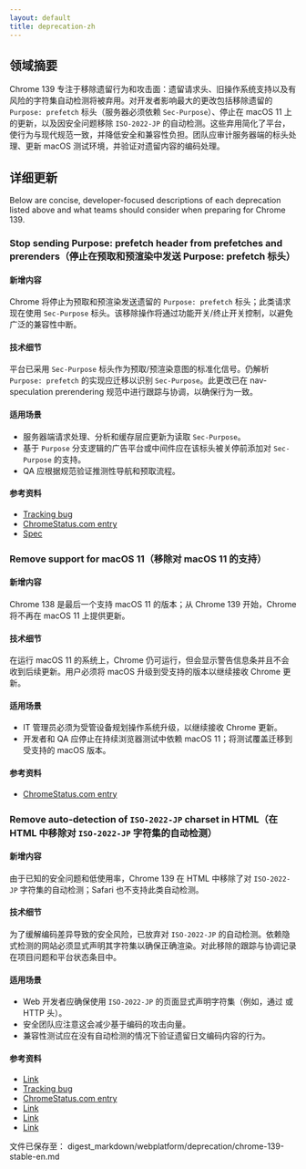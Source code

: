 ```yaml
---
layout: default
title: deprecation-zh
---
```


## 领域摘要

Chrome 139 专注于移除遗留行为和攻击面：遗留请求头、旧操作系统支持以及有风险的字符集自动检测将被弃用。对开发者影响最大的更改包括移除遗留的 `Purpose: prefetch` 标头（服务器必须依赖 `Sec-Purpose`）、停止在 macOS 11 上的更新，以及因安全问题移除 `ISO-2022-JP` 的自动检测。这些弃用简化了平台，使行为与现代规范一致，并降低安全和兼容性负担。团队应审计服务器端的标头处理、更新 macOS 测试环境，并验证对遗留内容的编码处理。

## 详细更新

Below are concise, developer-focused descriptions of each deprecation listed above and what teams should consider when preparing for Chrome 139.

### Stop sending Purpose: prefetch header from prefetches and prerenders（停止在预取和预渲染中发送 Purpose: prefetch 标头）

#### 新增内容
Chrome 将停止为预取和预渲染发送遗留的 `Purpose: prefetch` 标头；此类请求现在使用 `Sec-Purpose` 标头。该移除操作将通过功能开关/终止开关控制，以避免广泛的兼容性中断。

#### 技术细节
平台已采用 `Sec-Purpose` 标头作为预取/预渲染意图的标准化信号。仍解析 `Purpose: prefetch` 的实现应迁移以识别 `Sec-Purpose`。此更改已在 nav-speculation prerendering 规范中进行跟踪与协调，以确保行为一致。

#### 适用场景
- 服务器端请求处理、分析和缓存层应更新为读取 `Sec-Purpose`。
- 基于 `Purpose` 分支逻辑的广告平台或中间件应在该标头被关停前添加对 `Sec-Purpose` 的支持。
- QA 应根据规范验证推测性导航和预取流程。

#### 参考资料
- [Tracking bug](https://issues.chromium.org/issues/420724819)
- [ChromeStatus.com entry](https://chromestatus.com/feature/5088012836536320)
- [Spec](https://wicg.github.io/nav-speculation/prerendering.html#interaction-with-fetch)

### Remove support for macOS 11（移除对 macOS 11 的支持）

#### 新增内容
Chrome 138 是最后一个支持 macOS 11 的版本；从 Chrome 139 开始，Chrome 将不再在 macOS 11 上提供更新。

#### 技术细节
在运行 macOS 11 的系统上，Chrome 仍可运行，但会显示警告信息条并且不会收到后续更新。用户必须将 macOS 升级到受支持的版本以继续接收 Chrome 更新。

#### 适用场景
- IT 管理员必须为受管设备规划操作系统升级，以继续接收 Chrome 更新。
- 开发者和 QA 应停止在持续浏览器测试中依赖 macOS 11；将测试覆盖迁移到受支持的 macOS 版本。

#### 参考资料
- [ChromeStatus.com entry](https://chromestatus.com/feature/4504090090143744)

### Remove auto-detection of `ISO-2022-JP` charset in HTML（在 HTML 中移除对 `ISO-2022-JP` 字符集的自动检测）

#### 新增内容
由于已知的安全问题和低使用率，Chrome 139 在 HTML 中移除了对 `ISO-2022-JP` 字符集的自动检测；Safari 也不支持此类自动检测。

#### 技术细节
为了缓解编码差异导致的安全风险，已放弃对 `ISO-2022-JP` 的自动检测。依赖隐式检测的网站必须显式声明其字符集以确保正确渲染。对此移除的跟踪与协调记录在项目问题和平台状态条目中。

#### 适用场景
- Web 开发者应确保使用 `ISO-2022-JP` 的页面显式声明字符集（例如，通过 <meta charset> 或 HTTP 头）。
- 安全团队应注意这会减少基于编码的攻击向量。
- 兼容性测试应在没有自动检测的情况下验证遗留日文编码内容的行为。

#### 参考资料
- [Link](https://www.sonarsource.com/blog/encoding-differentials-why-charset-matters/)
- [Tracking bug](https://issues.chromium.org/issues/40089450)
- [ChromeStatus.com entry](https://chromestatus.com/feature/6576566521561088)
- [Link](https://creativecommons.org/licenses/by/4.0/)
- [Link](https://www.apache.org/licenses/LICENSE-2.0)
- [Link](https://developers.google.com/site-policies)

文件已保存至： digest_markdown/webplatform/deprecation/chrome-139-stable-en.md
